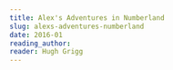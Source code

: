 ```yaml
---
title: Alex's Adventures in Numberland
slug: alexs-adventures-numberland
date: 2016-01
reading_author:  
reader: Hugh Grigg
---
```

